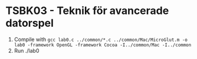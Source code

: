 # TSBK03 - Teknik för avancerade datorspel

1. Compile with `gcc lab0.c ../common/*.c ../common/Mac/MicroGlut.m -o lab0 -framework OpenGL -framework Cocoa -I../common/Mac -I../common`
2. Run ./lab0
